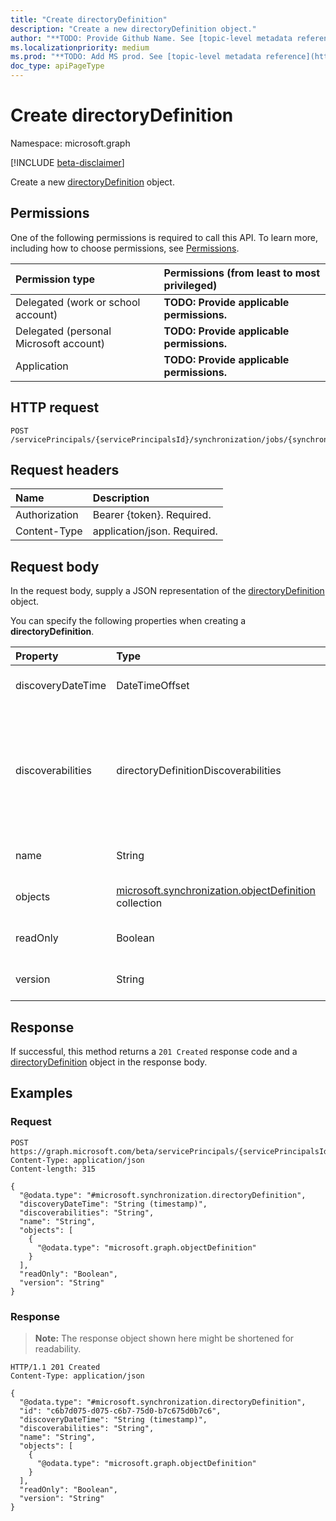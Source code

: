 ```yaml
---
title: "Create directoryDefinition"
description: "Create a new directoryDefinition object."
author: "**TODO: Provide Github Name. See [topic-level metadata reference](https://msgo.azurewebsites.net/add/document/guidelines/metadata.html#topic-level-metadata)**"
ms.localizationpriority: medium
ms.prod: "**TODO: Add MS prod. See [topic-level metadata reference](https://msgo.azurewebsites.net/add/document/guidelines/metadata.html#topic-level-metadata)**"
doc_type: apiPageType
---
```


# Create directoryDefinition
Namespace: microsoft.graph

[!INCLUDE [beta-disclaimer](../../includes/beta-disclaimer.md)]

Create a new [directoryDefinition](../resources/synchronization-directorydefinition.md) object.

## Permissions
One of the following permissions is required to call this API. To learn more, including how to choose permissions, see [Permissions](/graph/permissions-reference).

|Permission type|Permissions (from least to most privileged)|
|:---|:---|
|Delegated (work or school account)|**TODO: Provide applicable permissions.**|
|Delegated (personal Microsoft account)|**TODO: Provide applicable permissions.**|
|Application|**TODO: Provide applicable permissions.**|

## HTTP request

<!-- {
  "blockType": "ignored"
}
-->
``` http
POST /servicePrincipals/{servicePrincipalsId}/synchronization/jobs/{synchronizationJobId}/schema/directories
```

## Request headers
|Name|Description|
|:---|:---|
|Authorization|Bearer {token}. Required.|
|Content-Type|application/json. Required.|

## Request body
In the request body, supply a JSON representation of the [directoryDefinition](../resources/synchronization-directorydefinition.md) object.

You can specify the following properties when creating a **directoryDefinition**.

|Property|Type|Description|
|:---|:---|:---|
|discoveryDateTime|DateTimeOffset|**TODO: Add Description** Optional.|
|discoverabilities|directoryDefinitionDiscoverabilities|**TODO: Add Description**. The possible values are: `None`, `AttributeNames`, `AttributeDataTypes`, `AttributeReadOnly`, `ReferenceAttributes`, `UnknownFutureValue`. Required.|
|name|String|**TODO: Add Description** Optional.|
|objects|[microsoft.synchronization.objectDefinition](../resources/synchronization-objectdefinition.md) collection|**TODO: Add Description** Optional.|
|readOnly|Boolean|**TODO: Add Description** Required.|
|version|String|**TODO: Add Description** Optional.|



## Response

If successful, this method returns a `201 Created` response code and a [directoryDefinition](../resources/synchronization-directorydefinition.md) object in the response body.

## Examples

### Request
<!-- {
  "blockType": "request",
  "name": "create_directorydefinition_from_"
}
-->
``` http
POST https://graph.microsoft.com/beta/servicePrincipals/{servicePrincipalsId}/synchronization/jobs/{synchronizationJobId}/schema/directories
Content-Type: application/json
Content-length: 315

{
  "@odata.type": "#microsoft.synchronization.directoryDefinition",
  "discoveryDateTime": "String (timestamp)",
  "discoverabilities": "String",
  "name": "String",
  "objects": [
    {
      "@odata.type": "microsoft.graph.objectDefinition"
    }
  ],
  "readOnly": "Boolean",
  "version": "String"
}
```


### Response
>**Note:** The response object shown here might be shortened for readability.
<!-- {
  "blockType": "response",
  "truncated": true,
  "@odata.type": "microsoft.synchronization.directoryDefinition"
}
-->
``` http
HTTP/1.1 201 Created
Content-Type: application/json

{
  "@odata.type": "#microsoft.synchronization.directoryDefinition",
  "id": "c6b7d075-d075-c6b7-75d0-b7c675d0b7c6",
  "discoveryDateTime": "String (timestamp)",
  "discoverabilities": "String",
  "name": "String",
  "objects": [
    {
      "@odata.type": "microsoft.graph.objectDefinition"
    }
  ],
  "readOnly": "Boolean",
  "version": "String"
}
```


